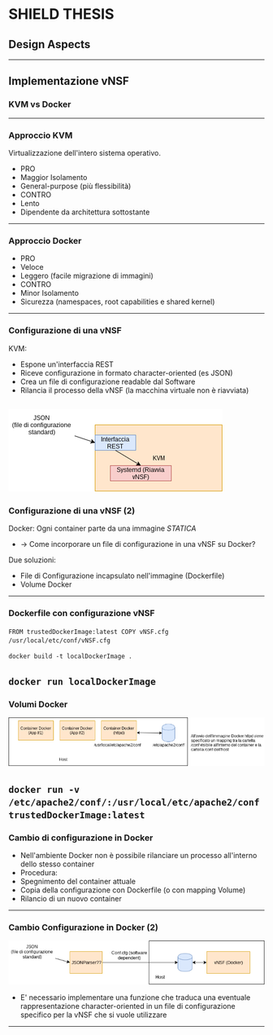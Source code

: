 # SHIELD THESIS
## Design Aspects

---
## Implementazione vNSF
### KVM vs Docker
---
### Approccio KVM
Virtualizzazione dell'intero sistema operativo. 
- PRO
 - Maggior Isolamento
 - General-purpose (più flessibilità)
- CONTRO 
 - Lento
 - Dipendente da architettura sottostante
--- 
### Approccio Docker 
- PRO
 - Veloce
 - Leggero (facile migrazione di immagini)
- CONTRO
 - Minor Isolamento
 - Sicurezza (namespaces, root capabilities e shared kernel)
---

### Configurazione di una vNSF 
KVM:
- Espone un'interfaccia REST
- Riceve configurazione in formato character-oriented (es JSON)
- Crea un file di configurazione readable dal Software
- Rilancia il processo della vNSF (la macchina virtuale non è riavviata)

![Image of Volume Approach](kvmchangeconf.png)
---
### Configurazione di una vNSF (2)
Docker:
Ogni container parte da una immagine _STATICA_ 
 - -> Come incorporare un file di configurazione in una vNSF su Docker?
 
Due soluzioni:
 - File di Configurazione incapsulato nell'immagine (Dockerfile) 
 - Volume Docker
---
### Dockerfile con configurazione vNSF
`FROM trustedDockerImage:latest
COPY vNSF.cfg /usr/local/etc/conf/vNSF.cfg`

<!-- build -->
`docker build -t localDockerImage .`

<!-- run -->
`docker run localDockerImage`
---
### Volumi Docker
 ![Image of 1st Approach](volume.png)

<!-- run -->
`docker run -v /etc/apache2/conf/:/usr/local/etc/apache2/conf trustedDockerImage:latest`
---
### Cambio di configurazione in Docker
- Nell'ambiente Docker non è possibile rilanciare un processo all'interno dello stesso container
 - Procedura:
  - Spegnimento del container attuale
  - Copia della configurazione con Dockerfile (o con mapping Volume)
  - Rilancio di un nuovo container
---
### Cambio Configurazione in Docker (2)
 ![Image of 2nd Approach](dockerchangeconf.png)
 
- E' necessario implementare una funzione che traduca una eventuale rappresentazione character-oriented in un file di configurazione specifico per la vNSF che si vuole utilizzare

--- 

  


